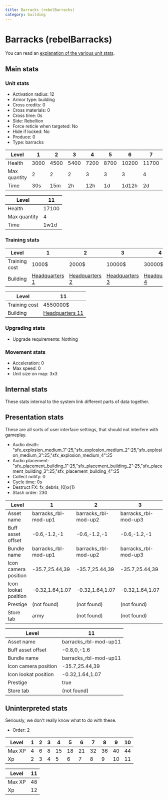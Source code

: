 ```yaml
---
title: Barracks (rebelBarracks)
category: building
---
```


# Barracks (rebelBarracks)

You can read an [explanation  of the various unit stats](unitexplained.md).

## Main stats

### Unit stats

  * Activation radius: 12
  * Armor type: building
  * Cross credits: 0
  * Cross materials: 0
  * Cross time: 0s
  * Side: Rebellion
  * Force reticle when targeted: No
  * Hide if locked: No
  * Produce: 0
  * Type: barracks

|Level       |1   |2   |3   |4   |5   |6    |7    |8    |9    |10   |
|------------|----|----|----|----|----|-----|-----|-----|-----|-----|
|Health      |3000|4500|5400|7200|8700|10200|11700|13200|14700|16200|
|Max quantity|2   |2   |2   |3   |3   |3    |4    |4    |4    |4    |
|Time        |30s |15m |2h  |12h |1d  |1d12h|2d   |3d   |6d   |1w3d |


|Level       |11   |
|------------|-----|
|Health      |17100|
|Max quantity|4    |
|Time        |1w1d |


### Training stats

|Level        |1                             |2                             |3                             |4                             |5                             |6                             |7                             |8                             |9                             |10                             |
|-------------|------------------------------|------------------------------|------------------------------|------------------------------|------------------------------|------------------------------|------------------------------|------------------------------|------------------------------|-------------------------------|
|Training cost|1000$                         |2000$                         |10000$                        |30000$                        |75000$                        |275000$                       |400000$                       |800000$                       |2000000$                      |3500000$                       |
|Building     |[Headquarters 1](rebelHQ.html)|[Headquarters 2](rebelHQ.html)|[Headquarters 3](rebelHQ.html)|[Headquarters 4](rebelHQ.html)|[Headquarters 5](rebelHQ.html)|[Headquarters 6](rebelHQ.html)|[Headquarters 7](rebelHQ.html)|[Headquarters 8](rebelHQ.html)|[Headquarters 9](rebelHQ.html)|[Headquarters 10](rebelHQ.html)|


|Level        |11                             |
|-------------|-------------------------------|
|Training cost|4550000$                       |
|Building     |[Headquarters 11](rebelHQ.html)|


### Upgrading stats

  * Upgrade requirements: Nothing

### Movement stats

  * Acceleration: 0
  * Max speed: 0
  * Unit size on map: 3x3

## Internal stats

These stats internal to the system link different parts of data together.


## Presentation stats

These are all sorts of user interface settings, that should not interfere with gameplay.

  * Audio death: "sfx_explosion_medium_1":25,"sfx_explosion_medium_2":25,"sfx_explosion_medium_3":25,"sfx_explosion_medium_4":25
  * Audio placement: "sfx_placement_building_1":25,"sfx_placement_building_2":25,"sfx_placement_building_3":25,"sfx_placement_building_4":25
  * Collect notify: 0
  * Cycle time: 0s
  * Destruct FX: fx_debris_{0}x{1}
  * Stash order: 230

|Level               |1                   |2                   |3                   |4                   |5                   |6                   |7                   |8                   |9                   |10                   |
|--------------------|--------------------|--------------------|--------------------|--------------------|--------------------|--------------------|--------------------|--------------------|--------------------|---------------------|
|Asset name          |barracks_rbl-mod-up1|barracks_rbl-mod-up2|barracks_rbl-mod-up3|barracks_rbl-mod-up4|barracks_rbl-mod-up5|barracks_rbl-mod-up6|barracks_rbl-mod-up7|barracks_rbl-mod-up8|barracks_rbl-mod-up9|barracks_rbl-mod-up10|
|Buff asset offset   |-0.6,-1.2,-1        |-0.6,-1.2,-1        |-0.6,-1.2,-1        |-1,-1.2,-1          |-1.2,-1.2,-1.2      |-1.2,-1.2,-1.2      |-0.8,0,-1.6         |-0.8,0,-1.6         |-0.8,0,-1.6         |-0.8,0,-1.6          |
|Bundle name         |barracks_rbl-mod-up1|barracks_rbl-mod-up2|barracks_rbl-mod-up3|barracks_rbl-mod-up4|barracks_rbl-mod-up5|barracks_rbl-mod-up6|barracks_rbl-mod-up7|barracks_rbl-mod-up8|barracks_rbl-mod-up9|barracks_rbl-mod-up10|
|Icon camera position|-35.7,25.44,39      |-35.7,25.44,39      |-35.7,25.44,39      |-35.7,25.44,39      |-35.7,25.44,39      |-35.7,25.44,39      |-50.51,41.92,41.7   |-35.7,25.44,39      |-35.7,25.44,39      |-35.7,25.44,39       |
|Icon lookat position|-0.32,1.64,1.07     |-0.32,1.64,1.07     |-0.32,1.64,1.07     |-0.32,1.64,1.07     |-0.32,1.64,1.07     |-0.32,1.64,1.07     |0.28,1.29,-0.14     |-0.32,1.64,1.07     |-0.32,1.64,1.07     |-0.32,1.64,1.07      |
|Prestige            |(not found)         |(not found)         |(not found)         |(not found)         |(not found)         |(not found)         |(not found)         |(not found)         |(not found)         |(not found)          |
|Store tab           |army                |(not found)         |(not found)         |(not found)         |(not found)         |(not found)         |(not found)         |(not found)         |(not found)         |(not found)          |


|Level               |11                   |
|--------------------|---------------------|
|Asset name          |barracks_rbl-mod-up11|
|Buff asset offset   |-0.8,0,-1.6          |
|Bundle name         |barracks_rbl-mod-up11|
|Icon camera position|-35.7,25.44,39       |
|Icon lookat position|-0.32,1.64,1.07      |
|Prestige            |true                 |
|Store tab           |(not found)          |


## Uninterpreted stats

Seriously, we don't really know what to do with these.

  * Order: 2

|Level |1|2|3|4 |5 |6 |7 |8 |9 |10|
|------|-|-|-|--|--|--|--|--|--|--|
|Max XP|4|6|8|15|18|21|32|36|40|44|
|Xp    |2|3|4|5 |6 |7 |8 |9 |10|11|


|Level |11|
|------|--|
|Max XP|48|
|Xp    |12|


